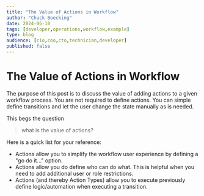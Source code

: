 ```yaml
---
title: "The Value of Actions in Workflow"
author: "Chuck Boecking"
date: 2024-06-10
tags: [developer,operations,workflow,example]
type: blog
audience: [cio,coo,cto,technician,developer]
published: false
---
```


# The Value of Actions in Workflow
The purpose of this post is to discuss the value of adding actions to a given workflow process. You are not required to define actions. You can simple define transitions and let the user change the state manually as is needed. 

This begs the question
> what is the value of actions?

Here is a quick list for your reference:
- Actions allow you to simplify the workflow user experience by defining a "go do it..." option.
- Actions allow you do define who can do what. This is helpful when you need to add additional user or role restrictions.
- Actions (and thereby Action Types) allow you to execute previously define logic/automation when executing a transition.
